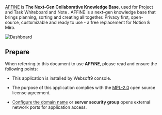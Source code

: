 [AFFiNE](https://affine.pro/) is **The Next-Gen Collaborative Knowledge Base**, used for Project and Task Whiteboard and Note . AFFiNE is a next-gen knowledge base that brings planning, sorting and creating all together.
Privacy first, open-source, customizable and ready to use - a free replacement for Notion & Miro.


![Dashboard](https://libs.websoft9.com/Websoft9/DocsPicture/zh/affine/affine-gui-websoft9.png)


## Prepare

When referring to this document to use **AFFiNE**, please read and ensure the following points:

- This application is installed by Websoft9 console.

- The purpose of this application complies with the [MPL-2.0](https://opensource.org/licenses/MPL-2.0) open source license agreement.

- [Configure the domain name](./domain-set) or **server security group** opens external network ports for application access.